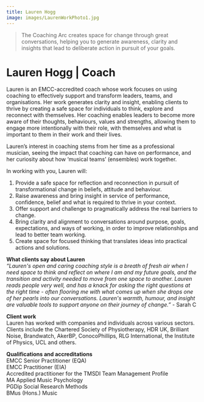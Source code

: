 ```yaml
---
title: Lauren Hogg
image: images/LaurenWorkPhoto1.jpg
---
```

> The Coaching Arc creates space for change through great conversations, helping you to generate awareness, clarity and insights that lead to deliberate action in pursuit of your goals.

# Lauren&nbsp;Hogg&nbsp;|&nbsp;Coach

Lauren is an EMCC-accredited coach whose work focuses on using coaching to effectively support and transform leaders, teams, and organisations.  Her work generates clarity and insight, enabling clients to thrive by creating a safe space for individuals to think, explore and reconnect with themselves. Her coaching enables leaders to become more aware of their thoughts, behaviours, values and strengths, allowing them to engage more intentionally with their role, with themselves and what is important to them in their work and their lives. 

Lauren’s interest in coaching stems from her time as a professional musician, seeing the impact that coaching can have on performance, and her curiosity about how ‘musical teams’ (ensembles) work together. 

In working with you, Lauren will:
1.	Provide a safe space for reflection and reconnection in pursuit of transformational change in beliefs, attitude and behaviour.
2.	Raise awareness and bring insight in service of performance, confidence, belief and what is required to thrive in your context.
3.	Offer support and challenge to pragmatically address the real barriers to change.
4.	Bring clarity and alignment to conversations around purpose, goals, expectations, and ways of working, in order to improve relationships and lead to better team working.
5.	Create space for focused thinking that translates ideas into practical actions and solutions.

**What clients say about Lauren**  
*“Lauren's open and caring coaching style is a breath of fresh air when I need space to think and reflect on where I am and my future goals, and the transition and activity needed to move from one space to another. Lauren reads people very well, and has a knack for asking the right questions at the right time - often flooring me with what comes up when she drops one of her pearls into our conversations. Lauren's warmth, humour, and insight are valuable tools to support anyone on their journey of change.”* - Sarah C

**Client work**  
Lauren has worked with companies and individuals across various sectors. Clients include the Chartered Society of Physiotherapy, HDR UK, Brilliant Noise, Brandwatch, AkerBP, ConocoPhillips, RLG International, the Institute of Physics, UCL and others. 

**Qualifications and accreditations**  
EMCC Senior Practitioner (EQA)  
EMCC Practitioner (EIA)  
Accredited practitioner for the TMSDI Team Management Profile  
MA Applied Music Psychology  
PGDip Social Research Methods  
BMus (Hons.) Music


